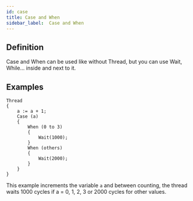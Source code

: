 ```yaml
---
id: case
title: Case and When
sidebar_label:  Case and When
---
```


## Definition

Case and When can be used like without Thread, but you can use Wait, While... inside and next to it. 

## Examples

```vhdp
Thread 
{ 
	a := a + 1;
	Case (a) 
	{ 
		When (0 to 3) 
		{ 
			Wait(1000); 
		} 
		When (others) 
		{ 
			Wait(2000); 
		}
	} 
}
```
This example increments the variable `a` and between counting, the thread waits 1000 cycles if a = 0, 1, 2, 3 or 2000 cycles for other values.